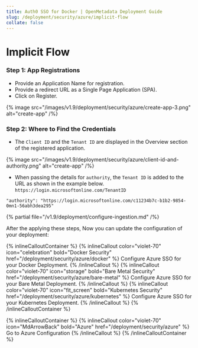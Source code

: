 ```yaml
---
title: Auth0 SSO for Docker | OpenMetadata Deployment Guide
slug: /deployment/security/azure/implicit-flow
collate: false
---
```


# Implicit Flow

### Step 1: App Registrations

- Provide an Application Name for registration.
- Provide a redirect URL as a Single Page Application (SPA).
- Click on Register.

{% image src="/images/v1.9/deployment/security/azure/create-app-3.png" alt="create-app" /%}

### Step 2: Where to Find the Credentials

- The `Client ID` and the `Tenant ID` are displayed in the Overview section of the registered application.

{% image src="/images/v1.9/deployment/security/azure/client-id-and-authority.png" alt="create-app" /%}

- When passing the details for `authority`, the `Tenant ID` is added to the URL as shown in the example
  below. `https://login.microsoftonline.com/TenantID`

```commandline
"authority": "https://login.microsoftonline.com/c11234b7c-b1b2-9854-0mn1-56abh3dea295"
```

{% partial file="/v1.9/deployment/configure-ingestion.md" /%}


After the applying these steps, Now you can update the configuration of your deployment:

{% inlineCalloutContainer %}
  {% inlineCallout
    color="violet-70"
    icon="celebration"
    bold="Docker Security"
    href="/deployment/security/azure/docker" %}
    Configure Azure SSO for your Docker Deployment.
  {% /inlineCallout %}
  {% inlineCallout
    color="violet-70"
    icon="storage"
    bold="Bare Metal Security"
    href="/deployment/security/azure/bare-metal" %}
    Configure Azure SSO for your Bare Metal Deployment.
  {% /inlineCallout %}
  {% inlineCallout
    color="violet-70"
    icon="fit_screen"
    bold="Kubernetes Security"
    href="/deployment/security/azure/kubernetes" %}
    Configure Azure SSO for your Kubernetes Deployment.
  {% /inlineCallout %}
{% /inlineCalloutContainer %}


{% inlineCalloutContainer %}
  {% inlineCallout
    color="violet-70"
    icon="MdArrowBack"
    bold="Azure"
    href="/deployment/security/azure" %}
    Go to Azure Configuration
  {% /inlineCallout %}
{% /inlineCalloutContainer %}